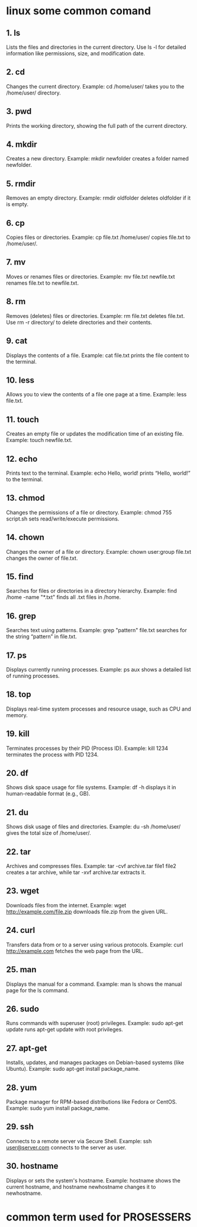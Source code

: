 # linux some common comand
## 1. ls
Lists the files and directories in the current directory. Use ls -l for detailed information like permissions, size, and modification date.

## 2. cd
Changes the current directory. Example: cd /home/user/ takes you to the /home/user/ directory.

## 3. pwd
Prints the working directory, showing the full path of the current directory.

## 4. mkdir
Creates a new directory. Example: mkdir newfolder creates a folder named newfolder.

## 5. rmdir
Removes an empty directory. Example: rmdir oldfolder deletes oldfolder if it is empty.

## 6. cp
Copies files or directories. Example: cp file.txt /home/user/ copies file.txt to /home/user/.

## 7. mv
Moves or renames files or directories. Example: mv file.txt newfile.txt renames file.txt to newfile.txt.

## 8. rm
Removes (deletes) files or directories. Example: rm file.txt deletes file.txt. Use rm -r directory/ to delete directories and their contents.

## 9. cat
Displays the contents of a file. Example: cat file.txt prints the file content to the terminal.

## 10. less
Allows you to view the contents of a file one page at a time. Example: less file.txt.

## 11. touch
Creates an empty file or updates the modification time of an existing file. Example: touch newfile.txt.

## 12. echo
Prints text to the terminal. Example: echo Hello, world! prints “Hello, world!” to the terminal.

## 13. chmod
Changes the permissions of a file or directory. Example: chmod 755 script.sh sets read/write/execute permissions.

## 14. chown
Changes the owner of a file or directory. Example: chown user:group file.txt changes the owner of file.txt.

## 15. find
Searches for files or directories in a directory hierarchy. Example: find /home -name "*.txt" finds all .txt files in /home.

## 16. grep
Searches text using patterns. Example: grep "pattern" file.txt searches for the string “pattern” in file.txt.

## 17. ps
Displays currently running processes. Example: ps aux shows a detailed list of running processes.

## 18. top
Displays real-time system processes and resource usage, such as CPU and memory.

## 19. kill
Terminates processes by their PID (Process ID). Example: kill 1234 terminates the process with PID 1234.

## 20. df
Shows disk space usage for file systems. Example: df -h displays it in human-readable format (e.g., GB).

## 21. du
Shows disk usage of files and directories. Example: du -sh /home/user/ gives the total size of /home/user/.

## 22. tar
Archives and compresses files. Example: tar -cvf archive.tar file1 file2 creates a tar archive, while tar -xvf archive.tar extracts it.

## 23. wget
Downloads files from the internet. Example: wget http://example.com/file.zip downloads file.zip from the given URL.

## 24. curl
Transfers data from or to a server using various protocols. Example: curl http://example.com fetches the web page from the URL.

## 25. man
Displays the manual for a command. Example: man ls shows the manual page for the ls command.

## 26. sudo
Runs commands with superuser (root) privileges. Example: sudo apt-get update runs apt-get update with root privileges.

## 27. apt-get
Installs, updates, and manages packages on Debian-based systems (like Ubuntu). Example: sudo apt-get install package_name.

## 28. yum
Package manager for RPM-based distributions like Fedora or CentOS. Example: sudo yum install package_name.

## 29. ssh
Connects to a remote server via Secure Shell. Example: ssh user@server.com connects to the server as user.

## 30. hostname
Displays or sets the system's hostname. Example: hostname shows the current hostname, and hostname newhostname changes it to newhostname.
# common term used for PROSESSERS 


